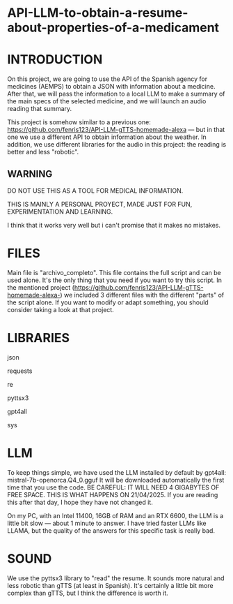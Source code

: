 # API-LLM-to-obtain-a-resume-about-properties-of-a-medicament


# INTRODUCTION

On this project, we are going to use the API of the Spanish agency for medicines (AEMPS) to obtain a JSON with information about a medicine.
After that, we will pass the information to a local LLM to make a summary of the main specs of the selected medicine, and we will launch an audio reading that summary.

This project is somehow similar to a previous one: https://github.com/fenris123/API-LLM-gTTS-homemade-alexa — but in that one we use a different API to obtain information about the weather.
In addition, we use different libraries for the audio in this project: the reading is better and less "robotic".


## WARNING

DO NOT USE THIS AS A TOOL FOR MEDICAL INFORMATION.

THIS IS MAINLY A PERSONAL PROYECT, MADE JUST FOR FUN, EXPERIMENTATION AND LEARNING.

I think that it works very well but i can't promise that it makes no mistakes.




# FILES

Main file is "archivo_completo". This file contains the full script and can be used alone. It's the only thing that you need if you want to try this script.
In the mentioned project (https://github.com/fenris123/API-LLM-gTTS-homemade-alexa-) we included 3 different files with the different "parts" of the script alone.
If you want to modify or adapt something, you should consider taking a look at that project.


# LIBRARIES

json

requests

re

pyttsx3

gpt4all

sys

# LLM

To keep things simple, we have used the LLM installed by default by gpt4all: mistral-7b-openorca.Q4_0.gguf
It will be downloaded automatically the first time that you use the code.
BE CAREFUL: IT WILL NEED 4 GIGABYTES OF FREE SPACE. THIS IS WHAT HAPPENS ON 21/04/2025.
If you are reading this after that day, I hope they have not changed it.

On my PC, with an Intel 11400, 16GB of RAM and an RTX 6600, the LLM is a little bit slow — about 1 minute to answer.
I have tried faster LLMs like LLAMA, but the quality of the answers for this specific task is really bad.


# SOUND

We use the pyttsx3 library to "read" the resume. It sounds more natural and less robotic than gTTS (at least in Spanish).
It's certainly a little bit more complex than gTTS, but I think the difference is worth it.

